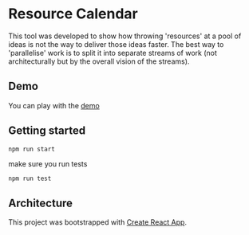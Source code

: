 # Resource Calendar

This tool was developed to show how throwing 'resources' at a pool of ideas is not the way to deliver those ideas faster. The best way to 'parallelise' work is to split it into separate streams of work (not architecturally but by the overall vision of the streams).

## Demo

You can play with the [demo](https://digiguru-team-slider.herokuapp.com/)

## Getting started

```bash
npm run start
```

make sure you run tests

```bash[]
npm run test
```

## Architecture

This project was bootstrapped with [Create React App](https://github.com/facebook/create-react-app).
